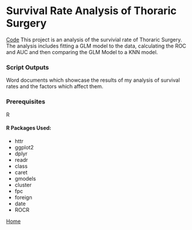# Survival Rate Analysis of Thoraric Surgery

[Code](https://github.com/danjsiegel/Portfolio/tree/master/project%202)
This project is an analysis of the survivial rate of Thoraric Surgery. The analysis includes fitting a GLM model to the data, calculating the ROC and AUC and then comparing the GLM Model to a KNN model. 

### Script Outputs

Word documents which showcase the results of my analysis of survival rates and the factors which affect them.  

### Prerequisites

R 
#### R Packages Used:
* httr
* ggplot2
* dplyr
* readr
* class
* caret
* gmodels
* cluster
* fpc
* foreign
* date
* ROCR

[Home](README.md)